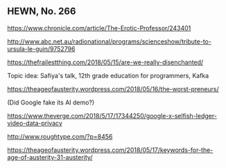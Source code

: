 ## HEWN, No. 266

https://www.chronicle.com/article/The-Erotic-Professor/243401

http://www.abc.net.au/radionational/programs/scienceshow/tribute-to-ursula-le-guin/9752796

https://thefrailestthing.com/2018/05/15/are-we-really-disenchanted/

Topic idea: Safiya's talk, 12th grade education for programmers, Kafka

https://theageofausterity.wordpress.com/2018/05/16/the-worst-preneurs/

(Did Google fake its AI demo?)

https://www.theverge.com/2018/5/17/17344250/google-x-selfish-ledger-video-data-privacy

http://www.roughtype.com/?p=8456

https://theageofausterity.wordpress.com/2018/05/17/keywords-for-the-age-of-austerity-31-austerity/
